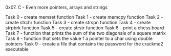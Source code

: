 0x07. C - Even more pointers, arrays and strings

Task 0 - create memset function Task 1 - create memcpy function Task 2 - create strchr function Task 3 - create strspn function Task 4 - create strpbrk function Task 5 - create strstr function Task 6 - print a chess board Task 7 - function that prints the sum of the two diagonals of a square matrix Task 8 - function that sets the value f a pointer to a char using double pointers Task 9 - create a file that contains the password for the crackme2 executable
